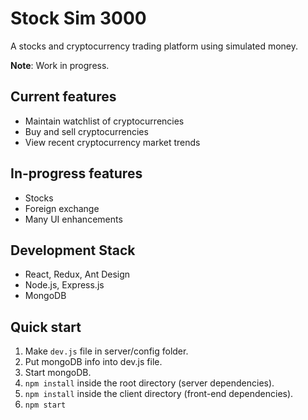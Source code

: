 # Stock Sim 3000
A stocks and cryptocurrency trading platform using simulated money.

**Note**: Work in progress.

## Current features
- Maintain watchlist of cryptocurrencies
- Buy and sell cryptocurrencies
- View recent cryptocurrency market trends

## In-progress features
- Stocks
- Foreign exchange
- Many UI enhancements

## Development Stack
- React, Redux, Ant Design
- Node.js, Express.js
- MongoDB

## Quick start
1. Make `dev.js` file in server/config folder.
2. Put mongoDB info into dev.js file.
5. Start mongoDB.
3. `npm install` inside the root directory (server dependencies).
4. `npm install` inside the client directory (front-end dependencies).
5. `npm start`

